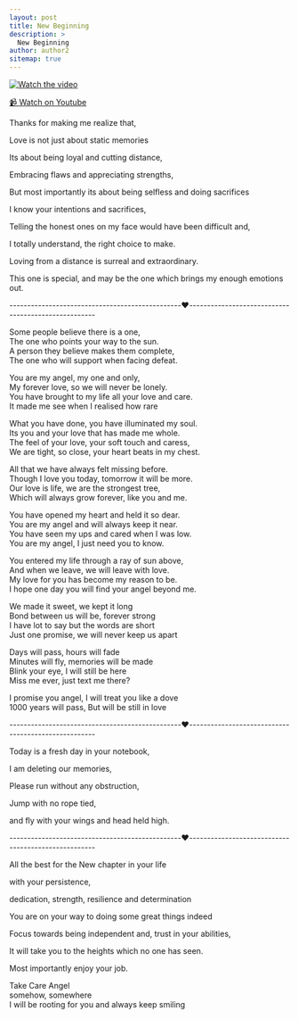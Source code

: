 ```yaml
---
layout: post
title: New Beginning
description: >
  New Beginning
author: author2
sitemap: true
---
```


[![Watch the video](https://img.youtube.com/vi/V2MGylV8igU/hqdefault.jpg)](https://youtu.be/V2MGylV8igU)

[📹 Watch on Youtube](https://youtu.be/V2MGylV8igU)




Thanks for making me realize that,


Love is not just about static memories

Its about being loyal and cutting distance,

Embracing flaws and appreciating strengths,

But most importantly its about being selfless and doing sacrifices


I know your intentions and sacrifices,

Telling the honest ones on my face would have been difficult and,

I totally understand, the right choice to make.


Loving from a distance is surreal and extraordinary.

This one is special, and may be the one which brings my enough emotions out.


------------------------------------------------❤️----------------------------------------------------

Some people believe there is a one,\
The one who points your way to the sun.\
A person they believe makes them complete,\
The one who will support when facing defeat.



You are my angel, my one and only,\
My forever love, so we will never be lonely.\
You have brought to my life all your love and care.\
It made me see when I realised how rare



What you have done, you have illuminated my soul.\
Its you and your love that has made me whole.\
The feel of your love, your soft touch and caress,\
We are tight, so close, your heart beats in my chest.




All that we have always felt missing before.\
Though I love you today, tomorrow it will be more.\
Our love is life, we are the strongest tree,\
Which will always grow forever, like you and me.



You have opened my heart and held it so dear.\
You are my angel and will always keep it near.\
You have seen my ups and cared when I was low.\
You are my angel, I just need you to know.



You entered my life through a ray of sun above,\
And when we leave, we will leave with love.\
My love for you has become my reason to be.\
I hope one day you will find your angel beyond me.



We made it sweet, we kept it long\
Bond between us will be, forever strong\
I have lot to say but the words are short\
Just one promise, we will never keep us apart



Days will pass, hours will fade\
Minutes will fly, memories will be made\
Blink your eye, I will still be here\
Miss me ever, just text me there?

I promise you angel, I will treat you like a dove\
1000 years will pass, But will be still in love


------------------------------------------------❤️----------------------------------------------------

Today is a fresh day in your notebook,

I am deleting our memories,

Please run without any obstruction,

Jump with no rope tied,

and fly with your wings and head held high.


------------------------------------------------❤️----------------------------------------------------

All the best for the New chapter in your life



with your persistence,

dedication, strength, resilience and determination



You are on your way to doing some great things indeed



Focus towards being independent and, trust in your abilities,

It will take you to the heights which no one has seen.



Most importantly enjoy your job.



Take Care Angel\
somehow, somewhere \
I will be rooting for you and always keep smiling

